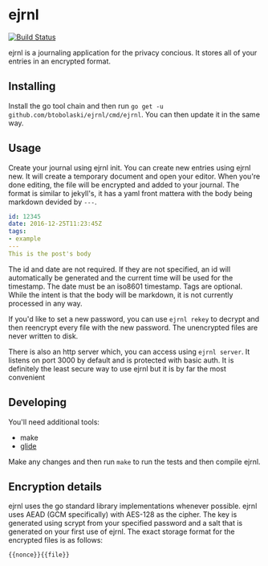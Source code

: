 # ejrnl

[![Build Status](https://travis-ci.org/btobolaski/ejrnl.svg?branch=master)](https://travis-ci.org/btobolaski/ejrnl)

ejrnl is a journaling application for the privacy concious. It stores all of your entries in an
encrypted format.

## Installing

Install the go tool chain and then run `go get -u github.com/btobolaski/ejrnl/cmd/ejrnl`. You can
then update it in the same way.

## Usage

Create your journal using ejrnl init. You can create new entries using ejrnl new. It will create a 
temporary document and open your editor. When you're done editing, the file will be encrypted and 
added to your journal. The format is similar to jekyll's, it has a yaml front mattera with the body 
being markdown devided by `---`.

```yaml
id: 12345
date: 2016-12-25T11:23:45Z
tags:
- example
---
This is the post's body
```

The id and date are not required. If they are not specified, an id will automatically be generated and 
the current time will be used for the timestamp. The date must be an iso8601 timestamp. Tags are 
optional. While the intent is that the body will be markdown, it is not currently processed in any 
way.

If you'd like to set a new password, you can use `ejrnl rekey` to decrypt and then reencrypt every file
with the new password. The unencrypted files are never written to disk.

There is also an http server which, you can access using `ejrnl server`. It listens on port 3000 by
default and is protected with basic auth. It is definitely the least secure way to use ejrnl but it is
by far the most convenient

## Developing

You'll need additional tools:

- make
- [glide][1]

[1]: https://glide.sh/

Make any changes and then run `make` to run the tests and then compile ejrnl.

## Encryption details

ejrnl uses the go standard library implementations whenever possible. ejrnl uses AEAD (GCM
specifically) with AES-128 as the cipher. The key is generated using scrypt from your specified
password and a salt that is generated on your first use of ejrnl. The exact storage format for the
encrypted files is as follows:

`{{nonce}}{{file}}`
